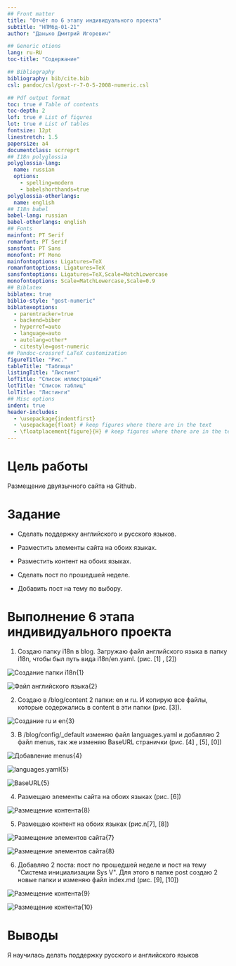 ```yaml
---
## Front matter
title: "Отчёт по 6 этапу индивидуального проекта"
subtitle: "НПМбд-01-21"
author: "Данько Дмитрий Игоревич"

## Generic otions
lang: ru-RU
toc-title: "Содержание"

## Bibliography
bibliography: bib/cite.bib
csl: pandoc/csl/gost-r-7-0-5-2008-numeric.csl

## Pdf output format
toc: true # Table of contents
toc-depth: 2
lof: true # List of figures
lot: true # List of tables
fontsize: 12pt
linestretch: 1.5
papersize: a4
documentclass: scrreprt
## I18n polyglossia
polyglossia-lang:
  name: russian
  options:
	- spelling=modern
	- babelshorthands=true
polyglossia-otherlangs:
  name: english
## I18n babel
babel-lang: russian
babel-otherlangs: english
## Fonts
mainfont: PT Serif
romanfont: PT Serif
sansfont: PT Sans
monofont: PT Mono
mainfontoptions: Ligatures=TeX
romanfontoptions: Ligatures=TeX
sansfontoptions: Ligatures=TeX,Scale=MatchLowercase
monofontoptions: Scale=MatchLowercase,Scale=0.9
## Biblatex
biblatex: true
biblio-style: "gost-numeric"
biblatexoptions:
  - parentracker=true
  - backend=biber
  - hyperref=auto
  - language=auto
  - autolang=other*
  - citestyle=gost-numeric
## Pandoc-crossref LaTeX customization
figureTitle: "Рис."
tableTitle: "Таблица"
listingTitle: "Листинг"
lofTitle: "Список иллюстраций"
lotTitle: "Список таблиц"
lolTitle: "Листинги"
## Misc options
indent: true
header-includes:
  - \usepackage{indentfirst}
  - \usepackage{float} # keep figures where there are in the text
  - \floatplacement{figure}{H} # keep figures where there are in the text
---
```


# Цель работы

Размещение двуязычного сайта на Github.

# Задание


 * Сделать поддержку английского и русского языков.
 
 * Разместить элементы сайта на обоих языках.
 
 * Разместить контент на обоих языках.
    
 * Сделать пост по прошедшей неделе.
    
 * Добавить пост на тему по выбору.

# Выполнение 6 этапа индивидуального проекта

1. Создаю папку i18n в blog. Загружаю файл английского языка в папку i18n, чтобы был путь вида i18n/en.yaml. (рис. [1] , [2])

![Создание папки i18n](image/1.png){1}

![Файл английского языка](image/2.png){2}

2. Создаю в /blog/content 2 папки: en и ru. И копирую все файлы, которые содержались в content в эти папки (рис. [3]).

![Создание ru и en](image/3.png){3}

3. В /blog/config/_default изменяю файл languages.yaml и добавляю 2 файл menus, так же изменяю BaseURL странички (рис. [4] , [5], [0])

![Добавление menus](image/4.png){4}

![languages.yaml](image/5.png){5}

![BaseURL](image/0.png){5}

4. Размещаю элементы сайта на обоих языках (рис. [6])

![Размещение контента](image/6.png){8}

5. Размещаю контент на обоих языках (рис.n[7], [8])

![Размещение элементов сайта](image/7.png){7}

![Размещение элементов сайта](image/8.png){8}

6. Добавляю 2 поста: пост по прошедшей неделе и пост на тему "Система инициализации Sys V". Для этого в папке post создаю 2 новые папки и изменяю файл index.md (рис. [9], [10])

![Размещение контента](image/9.png){9}

![Размещение контента](image/10.png){10}

# Выводы

Я научилась делать поддержку русского и английского языков


